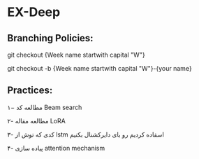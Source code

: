 # EX-Deep
## Branching Policies:
git checkout  {Week name startwith capital "W"}

git checkout -b {Week name startwith capital "W"}-{your name}

## Practices:
۱− مطالعه کد Beam search

۲- مطالعه مقاله LoRA

۳- کدی که توش از lstm اسفاده کردیم رو بای دایرکشنال بکنیم

۴- پیاده سازی attention mechanism 


